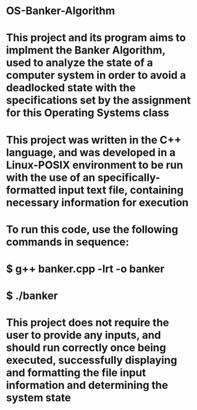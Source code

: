 # OS-Banker-Algorithm

#

# This project and its program aims to implment the Banker Algorithm, used to analyze the state of a computer system in order to avoid a deadlocked state with the specifications set by the assignment for this Operating Systems class

#

# This project was written in the C++ language, and was developed in a Linux-POSIX environment to be run with the use of an specifically-formatted input text file, containing necessary information for execution

#

# To run this code, use the following commands in sequence:

# $ g++ banker.cpp -lrt -o banker

# $ ./banker

#

# This project does not require the user to provide any inputs, and should run correctly once being executed, successfully displaying and formatting the file input information and determining the system state
